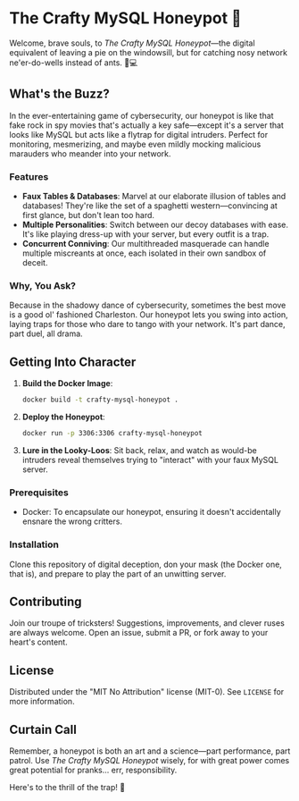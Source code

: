 # The Crafty MySQL Honeypot 🍯

Welcome, brave souls, to *The Crafty MySQL Honeypot*—the digital equivalent of leaving a pie on the windowsill, but for catching nosy network ne'er-do-wells instead of ants. 🐜💻

## What's the Buzz?

In the ever-entertaining game of cybersecurity, our honeypot is like that fake rock in spy movies that's actually a key safe—except it's a server that looks like MySQL but acts like a flytrap for digital intruders. Perfect for monitoring, mesmerizing, and maybe even mildly mocking malicious marauders who meander into your network.

### Features

- **Faux Tables & Databases**: Marvel at our elaborate illusion of tables and databases! They're like the set of a spaghetti western—convincing at first glance, but don't lean too hard.
- **Multiple Personalities**: Switch between our decoy databases with ease. It's like playing dress-up with your server, but every outfit is a trap.
- **Concurrent Conniving**: Our multithreaded masquerade can handle multiple miscreants at once, each isolated in their own sandbox of deceit.

### Why, You Ask?

Because in the shadowy dance of cybersecurity, sometimes the best move is a good ol' fashioned Charleston. Our honeypot lets you swing into action, laying traps for those who dare to tango with your network. It's part dance, part duel, all drama.

## Getting Into Character

1. **Build the Docker Image**:
    ```bash
    docker build -t crafty-mysql-honeypot .
    ```

2. **Deploy the Honeypot**:
    ```bash
    docker run -p 3306:3306 crafty-mysql-honeypot
    ```

3. **Lure in the Looky-Loos**:
    Sit back, relax, and watch as would-be intruders reveal themselves trying to "interact" with your faux MySQL server.

### Prerequisites

- Docker: To encapsulate our honeypot, ensuring it doesn't accidentally ensnare the wrong critters.

### Installation

Clone this repository of digital deception, don your mask (the Docker one, that is), and prepare to play the part of an unwitting server.

## Contributing

Join our troupe of tricksters! Suggestions, improvements, and clever ruses are always welcome. Open an issue, submit a PR, or fork away to your heart's content.

## License

Distributed under the "MIT No Attribution" license (MIT-0). See `LICENSE` for more information.

## Curtain Call

Remember, a honeypot is both an art and a science—part performance, part patrol. Use *The Crafty MySQL Honeypot* wisely, for with great power comes great potential for pranks... err, responsibility.

Here's to the thrill of the trap! 🚀
